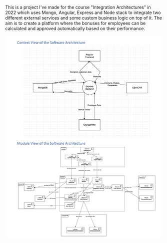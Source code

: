 This is a project I've made for the course "Integration Architectures" in 2022 which uses Mongo, Angular, Express and Node stack to integrate two different external services and some custom business logic on top of it. The aim is to create a platform where the bonuses for employees can be  calculated and approved automatically based on their performance. 

![Architecture View](architecture_view.png)
